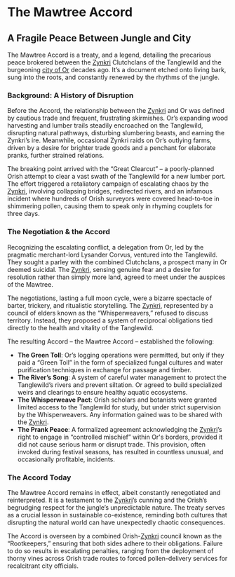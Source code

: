 # The Mawtree Accord

## A Fragile Peace Between Jungle and City

The Mawtree Accord is a treaty, and a legend, detailing the precarious peace brokered between the [Zynkri](/being/species/zynkri.md) Clutchclans of the Tanglewild and the burgeoning [city of Or](/geography/settlement/city/city-of-or.md) decades ago. It’s a document etched onto living bark, sung into the roots, and constantly renewed by the rhythms of the jungle.

### Background: A History of Disruption

Before the Accord, the relationship between the [Zynkri](/being/species/zynkri.md) and Or was defined by cautious trade and frequent, frustrating skirmishes. Or’s expanding wood harvesting and lumber trails steadily encroached on the Tanglewild, disrupting natural pathways, disturbing slumbering beasts, and earning the Zynkri’s ire. Meanwhile, occasional Zynkri raids on Or’s outlying farms, driven by a desire for brighter trade goods and a penchant for elaborate pranks, further strained relations.

The breaking point arrived with the “Great Clearcut” – a poorly-planned Orish attempt to clear a vast swath of the Tanglewild for a new lumber port. The effort triggered a retaliatory campaign of escalating chaos by the [Zynkri](/being/species/zynkri.md), involving collapsing bridges, redirected rivers, and an infamous incident where hundreds of Orish surveyors were covered head-to-toe in shimmering pollen, causing them to speak only in rhyming couplets for three days.

### The Negotiation & the Accord

Recognizing the escalating conflict, a delegation from Or, led by the pragmatic merchant-lord Lysander Corvus, ventured into the Tanglewild. They sought a parley with the combined Clutchclans, a prospect many in Or deemed suicidal. The [Zynkri](/being/species/zynkri.md), sensing genuine fear and a desire for resolution rather than simply more land, agreed to meet under the auspices of the Mawtree.

The negotiations, lasting a full moon cycle, were a bizarre spectacle of barter, trickery, and ritualistic storytelling. The [Zynkri](/being/species/zynkri.md), represented by a council of elders known as the “Whisperweavers,” refused to discuss territory. Instead, they proposed a system of reciprocal obligations tied directly to the health and vitality of the Tanglewild.

The resulting Accord – the Mawtree Accord – established the following:

*   **The Green Toll**: Or’s logging operations were permitted, but only if they paid a “Green Toll” in the form of specialized fungal cultures and water purification techniques in exchange for passage and timber.
*   **The River’s Song**: A system of careful water management to protect the Tanglewild’s rivers and prevent siltation. Or agreed to build specialized weirs and clearings to ensure healthy aquatic ecosystems.
*   **The Whisperweave Pact**: Orish scholars and botanists were granted limited access to the Tanglewild for study, but under strict supervision by the Whisperweavers. Any information gained was to be shared with the [Zynkri](/being/species/zynkri.md).
*   **The Prank Peace**: A formalized agreement acknowledging the [Zynkri](/being/species/zynkri.md)’s right to engage in “controlled mischief” within Or's borders, provided it did not cause serious harm or disrupt trade. This provision, often invoked during festival seasons, has resulted in countless unusual, and occasionally profitable, incidents.

### The Accord Today

The Mawtree Accord remains in effect, albeit constantly renegotiated and reinterpreted. It is a testament to the [Zynkri](/being/species/zynkri.md)’s cunning and the Orish’s begrudging respect for the jungle’s unpredictable nature.  The treaty serves as a crucial lesson in sustainable co-existence, reminding both cultures that disrupting the natural world can have unexpectedly chaotic consequences.

The Accord is overseen by a combined Orish-[Zynkri](/being/species/zynkri.md) council known as the “Rootkeepers,” ensuring that both sides adhere to their obligations. Failure to do so results in escalating penalties, ranging from the deployment of thorny vines across Orish trade routes to forced pollen-delivery services for recalcitrant city officials.
